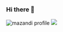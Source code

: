 ### Hi there 👋

![mazandi profile](http://mazandi.herokuapp.com/api?handle={handle}&theme=warm)
<img src="http://mazandi.herokuapp.com/api?handle={handle}&theme=warm"/>

<!--
**sngmng6506/sngmng6506** is a ✨ _special_ ✨ repository because its `README.md` (this file) appears on your GitHub profile.

Here are some ideas to get you started:

